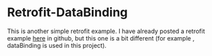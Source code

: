 # Retrofit-DataBinding
This is another simple retrofit example.
I have already posted a retrofit example <a href="https://github.com/mahdi-1384/Retrofit">here</a> in github, but this one is a bit different (for example , dataBinding is used in this project).
